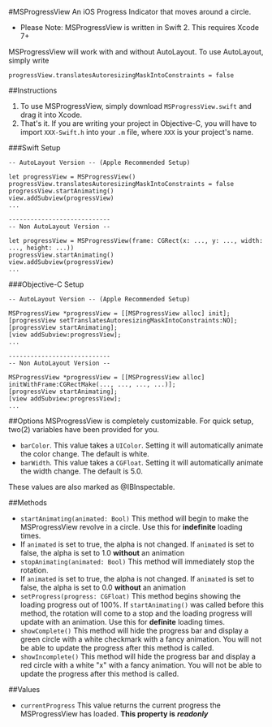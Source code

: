 #MSProgressView
An iOS Progress Indicator that moves around a circle.

* Please Note: MSProgressView is written in Swift 2.  This requires Xcode 7+

MSProgressView will work with and without AutoLayout.  To use AutoLayout, simply write

```
progressView.translatesAutoresizingMaskIntoConstraints = false
```

##Instructions

1. To use MSProgressView, simply download `MSProgressView.swift` and drag it into Xcode.
2. That's it.  If you are writing your project in Objective-C, you will have to import `XXX-Swift.h` into your `.m` file, where `XXX` is your project's name.

###Swift Setup
```
-- AutoLayout Version -- (Apple Recommended Setup)

let progressView = MSProgressView()
progressView.translatesAutoresizingMaskIntoConstraints = false
progressView.startAnimating()
view.addSubview(progressView)
...

----------------------------
-- Non AutoLayout Version --

let progressView = MSProgressView(frame: CGRect(x: ..., y: ..., width: ..., height: ...))
progressView.startAnimating()
view.addSubview(progressView)
...
```

###Objective-C Setup
```
-- AutoLayout Version -- (Apple Recommended Setup)

MSProgressView *progressView = [[MSProgressView alloc] init];
[progressView setTranslatesAutoresizingMaskIntoConstraints:NO];
[progressView startAnimating];
[view addSubview:progressView];
...

----------------------------
-- Non AutoLayout Version -- 

MSProgressView *progressView = [[MSProgressView alloc] initWithFrame:CGRectMake(..., ..., ..., ...)];
[progressView startAnimating];
[view addSubview:progressView];
...
```

##Options
MSProgressView is completely customizable.  For quick setup, two(2) variables have been provided for you.

* `barColor`.  This value takes a `UIColor`.  Setting it will automatically animate the color change.  The default is white.
* `barWidth`.  This value takes a `CGFloat`.  Setting it will automatically animate the width change.  The default is 5.0.

These values are also marked as @IBInspectable.

##Methods

* `startAnimating(animated: Bool)`  This method will begin to make the MSProgressView revolve in a circle.  Use this for **indefinite** loading times.  
 * If `animated` is set to true, the alpha is not changed.  If `animated` is set to false, the alpha is set to 1.0 **without** an animation
* `stopAnimating(animated: Bool)`  This method will immediately stop the rotation.
 * If `animated` is set to true, the alpha is not changed.  If `animated` is set to false, the alpha is set to 0.0 **without** an animation
* `setProgress(progress: CGFloat)`  This method begins showing the loading progress out of 100%.  If `startAnimating()` was called before this method, the rotation will come to a stop and the loading progress will update with an animation.  Use this for **definite** loading times.
*  `showComplete()` This method will hide the progress bar and display a green circle with a white checkmark with a fancy animation.  You will not be able to update the progress after this method is called.
*  `showIncomplete()` This method will hide the progress bar and display a red circle with a white "x" with a fancy animation.  You will not be able to update the progress after this method is called.

##Values

* `currentProgress`  This value returns the current progress the MSProgressView has loaded.  **This property is** ***readonly***